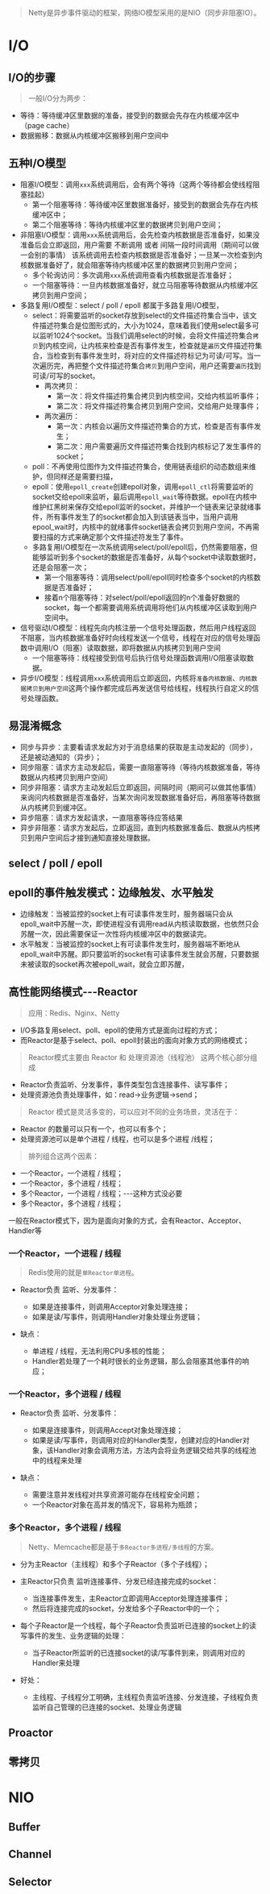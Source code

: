 > Netty是异步事件驱动的框架，网络IO模型采用的是NIO（同步非阻塞IO）。
# I/O
## I/O的步骤
 > 一般I/O分为两步：
* 等待：等待缓冲区里数据的准备，接受到的数据会先存在内核缓冲区中（page cache）
* 数据搬移：数据从内核缓冲区搬移到用户空间中

## 五种I/O模型
* 阻塞I/O模型：调用`xxx`系统调用后，会有两个等待（这两个等待都会使线程阻塞挂起）
	* 第一个阻塞等待：等待缓冲区里数据准备好，接受到的数据会先存在内核缓冲区中；
	* 第二个阻塞等待：等待内核缓冲区里的数据拷贝到用户空间；
* 非阻塞I/O模型：调用`xxx`系统调用后，会先检查内核数据是否准备好，如果没准备后会立即返回，用户需要 不断调用 或者 间隔一段时间调用（期间可以做一会别的事情） 该系统调用去检查内核数据是否准备好；一旦某一次检查到内核数据准备好了，就会阻塞等待内核缓冲区里的数据拷贝到用户空间；
	* 多个轮询访问：多次调用`xxx`系统调用查看内核数据是否准备好；
	* 一个阻塞等待：一旦内核数据准备好，就立马阻塞等待数据从内核缓冲区拷贝到用户空间；
* 多路复用I/O模型：select / poll / epoll 都属于多路复用I/O模型，
	* select：将需要监听的socket存放到select的文件描述符集合当中，该文件描述符集合是位图形式的，大小为1024，意味着我们使用select最多可以监听1024个socket。当我们调用select的时候，会将文件描述符集合`拷贝`到内核空间，让内核来检查是否有事件发生，检查就是`遍历`文件描述符集合，当检查到有事件发生时，将对应的文件描述符标记为可读/可写。当一次遍历完，再把整个文件描述符集合`拷贝`到用户空间，用户还需要`遍历`找到可读/可写的socket。
		* 两次拷贝：
			* 第一次：将文件描述符集合拷贝到内核空间，交给内核监听事件；
			* 第二次：将文件描述符集合拷贝到用户空间，交给用户处理事件；
		* 两次遍历：
			* 第一次：内核会以遍历文件描述符集合的方式，检查是否有事件发生；
			* 第二次：用户需要遍历文件描述符集合找到内核标记了发生事件的socket；
	* poll：不再使用位图作为文件描述符集合，使用链表组织的动态数组来维护，但同样还是需要扫描，
	* epoll：使用`epoll_create`创建epoll对象，调用`epoll_ctl`将需要监听的socket交给epoll来监听，最后调用`epoll_wait`等待数据。epoll在内核中维护红黑树来保存交给epoll监听的socket，并维护一个链表来记录就绪事件，所有事件发生了的socket都会加入到该链表当中，当用户调用epool_wait时，内核中的就绪事件socket链表会拷贝到用户空间，不再需要扫描的方式来确定那个文件描述符发生了事件。
	* 多路复用I/O模型在一次系统调用select/poll/epoll后，仍然需要阻塞，但能够监听到多个socket的数据是否准备好，从每个socket中读取数据时，还是会阻塞一次；
		* 第一个阻塞等待：调用select/poll/epoll同时检查多个socket的内核数据是否准备好；
		* 接着n个阻塞等待：对select/poll/epoll返回的n个准备好数据的socket，每一个都需要调用系统调用将他们从内核缓冲区读取到用户空间中。
* 信号驱动I/O模型：线程先向内核注册一个信号处理函数，然后用户线程返回不阻塞，当内核数据准备好时向线程发送一个信号，线程在对应的信号处理函数中调用I/O（阻塞）读取数据，即将数据从内核拷贝到用户空间
	* 一个阻塞等待：线程接受到信号后执行信号处理函数调用I/O阻塞读取数据。
* 异步I/O模型：线程调用`xxx`系统调用后立即返回，内核将`准备内核数据`、`内核数据拷贝到用户空间`这两个操作都完成后再发送信号给线程，线程执行自定义的信号处理函数。

## 易混淆概念
* 同步与异步：主要看请求发起方对于消息结果的获取是主动发起的（同步），还是被动通知的（异步）；
* 同步阻塞：请求方主动发起后，需要一直阻塞等待（等待内核数据准备，等待数据从内核拷贝到用户空间）
* 同步非阻塞：请求方主动发起后立即返回，间隔时间（期间可以做其他事情）来询问内核数据是否准备好，当某次询问发现数据准备好后，再阻塞等待数据从内核拷贝到缓冲区。
* 异步阻塞：请求⽅发起请求，⼀直阻塞等待应答结果
* 异步非阻塞：请求方发起后，立即返回，直到内核数据准备后、数据从内核拷贝到用户空间后才接到通知直接处理数据。

## select / poll / epoll

## epoll的事件触发模式：边缘触发、水平触发
* 边缘触发：当被监控的socket上有可读事件发生时，服务器端只会从epoll_wait中苏醒一次，即使进程没有调用read从内核读取数据，也依然只会苏醒一次，因此需要保证一次性将内核缓冲区中的数据读完。 
* 水平触发：当被监控的socket上有可读事件发生时，服务器端不断地从epoll_wait中苏醒。即只要监听的socket有可读事件发生就会苏醒，只要数据未被读取的socket再次被epoll_wait，就会立即苏醒，

## 高性能网络模式---Reactor
> 应用：Redis、Nginx、Netty

* I/O多路复用select、poll、epoll的使用方式是面向过程的方式；
* 而Reactor是基于select、poll、epoll封装出的面向对象方式的网络模式；

> Reactor模式主要由 Reactor 和 处理资源池（线程池） 这两个核心部分组成
* Reactor负责监听、分发事件，事件类型包含连接事件、读写事件；
* 处理资源池负责处理事件，如：read->业务逻辑->send；

> Reactor 模式是灵活多变的，可以应对不同的业务场景，灵活在于：
- Reactor 的数量可以只有一个，也可以有多个；
- 处理资源池可以是单个进程 / 线程，也可以是多个进程 /线程；
> 排列组合这两个因素：
* 一个Reactor，一个进程 / 线程；
* 一个Reactor，多个进程 / 线程；
* 多个Reactor，一个进程 / 线程；---这种方式没必要
* 多个Reactor，多个进程 / 线程；

一般在Reactor模式下，因为是面向对象的方式，会有Reactor、Acceptor、Handler等
### 一个Reactor，一个进程 / 线程
> Redis使用的就是`单Reactor单进程`。

* Reactor负责 监听、分发事件：
	* 如果是连接事件，则调用Acceptor对象处理连接；
	* 如果是读/写事件，则调用Handler对象处理业务逻辑；

* 缺点：
	* 单进程 / 线程，无法利用CPU多核的性能；
	* Handler若处理了一个耗时很长的业务逻辑，那么会阻塞其他事件的响应；

### 一个Reactor，多个进程 / 线程

* Reactor负责 监听、分发事件：
	* 如果是连接事件，则调用Accept对象处理连接；
	* 如果是读/写事件，则调用对应的Handler类型，创建对应的Handler对象，该Handler对象会调用方法，方法内会将业务逻辑交给共享的线程池中的线程来处理

* 缺点：
	* 需要注意并发线程对共享资源可能存在线程安全问题；
	* 一个Reactor对象在高并发的情况下，容易称为瓶颈；


### 多个Reactor，多个进程 / 线程
> Netty、Memcache都是基于`多Reactor多进程/多线程`的方案。

* 分为主Reactor（主线程）和多个子Reactor（多个子线程）；
* 主Reactor只负责 监听连接事件、分发已经连接完成的socket：
	* 当连接事件发生，主Reactor立即调用Acceptor处理连接事件；
	* 然后将连接完成的socket，分发给多个子Reactor中的一个；
* 每个子Reactor是一个线程，每个子Reactor负责监听已连接的socket上的读写事件的发生、业务逻辑的处理：
	* 当子Reactor所监听的已连接socket的读/写事件到来，则调用对应的Handler来处理

* 好处：
	* 主线程、子线程分工明确，主线程负责监听连接、分发连接，子线程负责监听自己管理的已连接的socket、处理业务逻辑

## Proactor


## 零拷贝


# NIO

## Buffer

## Channel

## Selector

